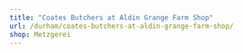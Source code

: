 ```yaml
---
title: "Coates Butchers at Aldin Grange Farm Shop"
url: /durham/coates-butchers-at-aldin-grange-farm-shop/
shop: Metzgerei
---
```

